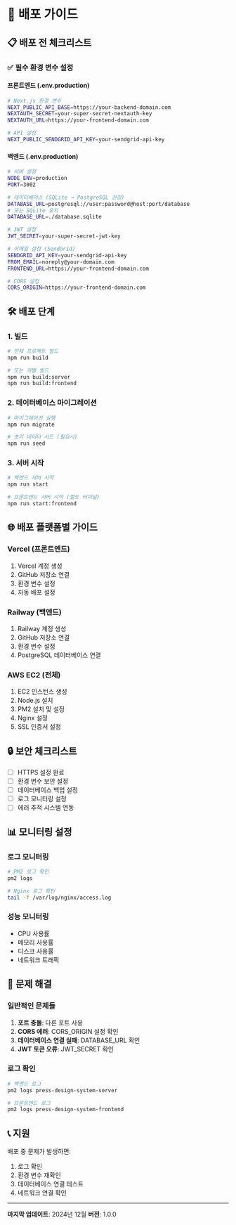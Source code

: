# 🚀 배포 가이드

## 📋 배포 전 체크리스트

### ✅ 필수 환경 변수 설정

#### 프론트엔드 (.env.production)
```bash
# Next.js 환경 변수
NEXT_PUBLIC_API_BASE=https://your-backend-domain.com
NEXTAUTH_SECRET=your-super-secret-nextauth-key
NEXTAUTH_URL=https://your-frontend-domain.com

# API 설정
NEXT_PUBLIC_SENDGRID_API_KEY=your-sendgrid-api-key
```

#### 백엔드 (.env.production)
```bash
# 서버 설정
NODE_ENV=production
PORT=3002

# 데이터베이스 (SQLite → PostgreSQL 권장)
DATABASE_URL=postgresql://user:password@host:port/database
# 또는 SQLite 유지
DATABASE_URL=./database.sqlite

# JWT 설정
JWT_SECRET=your-super-secret-jwt-key

# 이메일 설정 (SendGrid)
SENDGRID_API_KEY=your-sendgrid-api-key
FROM_EMAIL=noreply@your-domain.com
FRONTEND_URL=https://your-frontend-domain.com

# CORS 설정
CORS_ORIGIN=https://your-frontend-domain.com
```

## 🛠️ 배포 단계

### 1. 빌드
```bash
# 전체 프로젝트 빌드
npm run build

# 또는 개별 빌드
npm run build:server
npm run build:frontend
```

### 2. 데이터베이스 마이그레이션
```bash
# 마이그레이션 실행
npm run migrate

# 초기 데이터 시드 (필요시)
npm run seed
```

### 3. 서버 시작
```bash
# 백엔드 서버 시작
npm run start

# 프론트엔드 서버 시작 (별도 터미널)
npm run start:frontend
```

## 🌐 배포 플랫폼별 가이드

### Vercel (프론트엔드)
1. Vercel 계정 생성
2. GitHub 저장소 연결
3. 환경 변수 설정
4. 자동 배포 설정

### Railway (백엔드)
1. Railway 계정 생성
2. GitHub 저장소 연결
3. 환경 변수 설정
4. PostgreSQL 데이터베이스 연결

### AWS EC2 (전체)
1. EC2 인스턴스 생성
2. Node.js 설치
3. PM2 설치 및 설정
4. Nginx 설정
5. SSL 인증서 설정

## 🔒 보안 체크리스트

- [ ] HTTPS 설정 완료
- [ ] 환경 변수 보안 설정
- [ ] 데이터베이스 백업 설정
- [ ] 로그 모니터링 설정
- [ ] 에러 추적 시스템 연동

## 📊 모니터링 설정

### 로그 모니터링
```bash
# PM2 로그 확인
pm2 logs

# Nginx 로그 확인
tail -f /var/log/nginx/access.log
```

### 성능 모니터링
- CPU 사용률
- 메모리 사용률
- 디스크 사용률
- 네트워크 트래픽

## 🚨 문제 해결

### 일반적인 문제들
1. **포트 충돌**: 다른 포트 사용
2. **CORS 에러**: CORS_ORIGIN 설정 확인
3. **데이터베이스 연결 실패**: DATABASE_URL 확인
4. **JWT 토큰 오류**: JWT_SECRET 확인

### 로그 확인
```bash
# 백엔드 로그
pm2 logs press-design-system-server

# 프론트엔드 로그
pm2 logs press-design-system-frontend
```

## 📞 지원

배포 중 문제가 발생하면:
1. 로그 확인
2. 환경 변수 재확인
3. 데이터베이스 연결 테스트
4. 네트워크 연결 확인

---

**마지막 업데이트**: 2024년 12월
**버전**: 1.0.0 